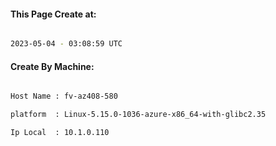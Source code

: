 
   
#### This Page Create at:

```bash

2023-05-04 - 03:08:59 UTC

```

#### Create By Machine:

```bash

Host Name : fv-az408-580

platform  : Linux-5.15.0-1036-azure-x86_64-with-glibc2.35

Ip Local  : 10.1.0.110

```

